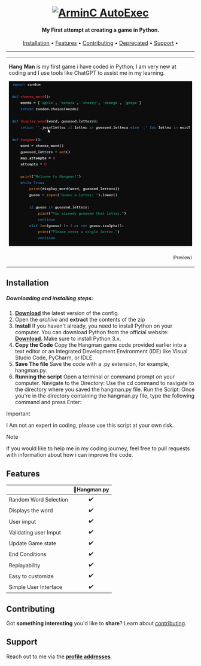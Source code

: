 <h1 align="center">
  <br>
  <a href="https://external-content.duckduckgo.com/iu/?u=https%3A%2F%2Ftse2.mm.bing.net%2Fth%3Fid%3DOIP.3bP2PnPfDRbLOmUxdlXZSQHaEK%26pid%3DApi&f=1&ipt=643057ae4e2cd2ae141ceb0b9c4c84adfde84dc8547cd986195c36626aa9baa5&ipo=images"><img src="https://external-content.duckduckgo.com/iu/?u=https%3A%2F%2Ftse2.mm.bing.net%2Fth%3Fid%3DOIP.3bP2PnPfDRbLOmUxdlXZSQHaEK%26pid%3DApi&f=1&ipt=643057ae4e2cd2ae141ceb0b9c4c84adfde84dc8547cd986195c36626aa9baa5&ipo=images" alt="ArminC AutoExec"></a>
</h1>

<h4 align="center">My First attempt at creating a game in Python.</h4>

      
<p align="center">
  <a href="#installation">Installation</a> •
  <a href="#features">Features</a> •
  <a href="#contributing">Contributing</a> •
  <a href="#deprecated">Deprecated</a> •
  <a href="#support">Support</a> •

</p>

---

<table>
<tr>
<td>
  
**Hang Man** is my first game i have coded in Python, I am very new at coding and I use tools like ChatGPT to assist me in my learning. 

![HangmanCode](https://raw.githubusercontent.com/dcooper94/Pythongame/main/HangmanCode.jpg)
<p align="right">
<sub>(Preview)</sub>
</p>

</td>
</tr>
</table>

## Installation

##### Downloading and installing steps:
1. **[Download](https://github.com/dcooper94/Pythongame.git)** the latest version of the config.
2.  Open the _archive_ and **extract** the contents of the zip
3. **Install** If you haven't already, you need to install Python on your computer. You can download Python from the official website: **[Download](https://Python.org)**. Make sure to install Python 3.x.
4. **Copy the Code** Copy the Hangman game code provided earlier into a text editor or an Integrated Development Environment (IDE) like Visual Studio Code, PyCharm, or IDLE.
5. **Save The file** Save the code with a .py extension, for example, hangman.py.
6. **Running the script** Open a terminal or command prompt on your computer. 
Navigate to the Directory: Use the cd command to navigate to the directory where you saved the hangman.py file.
Run the Script: Once you're in the directory containing the hangman.py file, type the following command and press Enter:

        
> [!IMPORTANT]  
> I Am not an expert in coding, please use this script at your own risk.
        
> [!NOTE]  
> If you would like to help me in my coding journey, feel free to pull requests with information about how i can improve the code.


## Features

|                            | 🔰Hangman.py |
| -------------------------- | :-----------------: |
| Random Word Selection      |         ✔️         |     
| Displays the word          |         ✔️         |      
| User imput                 |         ✔️         |        
| Validating user Imput      |         ✔️         |        
| Update Game state          |         ✔️         |       
| End Conditions             |         ✔️         |   
| Replayability              |         ✔️         |
| Easy to customize          |         ✔️         | 
| Simple User Interface      |         ✔️         |




## Contributing

Got **something interesting** you'd like to **share**? Learn about [contributing](https://github.com/dcooper94/Pythongame/blob/main/CONTRIBUTING.md).
        

## Support

Reach out to me via the **[profile addresses](https://github.com/dcooper94)**.

